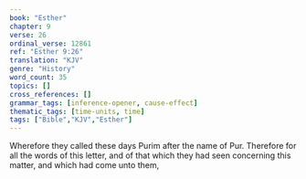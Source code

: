 ```yaml
---
book: "Esther"
chapter: 9
verse: 26
ordinal_verse: 12861
ref: "Esther 9:26"
translation: "KJV"
genre: "History"
word_count: 35
topics: []
cross_references: []
grammar_tags: [inference-opener, cause-effect]
thematic_tags: [time-units, time]
tags: ["Bible","KJV","Esther"]
---
```

Wherefore they called these days Purim after the name of Pur. Therefore for all the words of this letter, and of that which they had seen concerning this matter, and which had come unto them,
